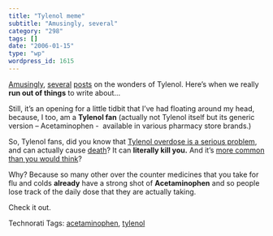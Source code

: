 ```yaml
---
title: "Tylenol meme"
subtitle: "Amusingly, several"
category: "298"
tags: []
date: "2006-01-15"
type: "wp"
wordpress_id: 1615
---
```

[Amusingly](http://doc.weblogs.com/2006/01/15#coincidence), [several](http://doc.weblogs.com/2006/01/14#aTylenolTestimonial) [posts](http://retvig.blogspot.com/2006/01/similar-experiences.html) on the wonders of Tylenol. Here’s when we really **run out of things** to write about… 

Still, it’s an opening for a little tidbit that I’ve had floating around my head, because, I too, am a **Tylenol fan** (actually not Tylenol itself but its generic version – Acetaminophen -  available in various pharmacy store brands.)

So, Tylenol fans, did you know that [Tylenol overdose is a serious problem](http://www.medpagetoday.com/tbprint.cfm?tbid=2233), and can actually cause [death](http://www.medicinenet.com/script/main/art.asp?articlekey=629)? It can **literally kill you.** And it’s [more common than you would think](http://www.truthout.org/issues_05/112905HA.shtml)? 

Why? Because so many other over the counter medicines that you take for flu and colds **already** have a strong shot of **Acetaminophen** and so people lose track of the daily dose that they are actually taking. 

Check it out.

Technorati Tags: [acetaminophen](http://www.technorati.com/tag/acetaminophen), [tylenol](http://www.technorati.com/tag/tylenol)